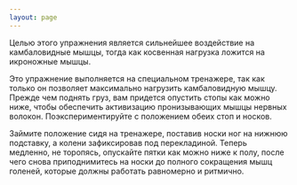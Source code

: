 ```yaml
---
layout: page
---
```

Целью этого упражнения является сильнейшее воздействие на камбаловидные мышцы, тогда как косвенная нагрузка ложится на икроножные мышцы.

Это упражнение выполняется на специальном тренажере, так как только он позволяет максимально нагрузить камбаловидную мышцу. Прежде чем поднять груз, вам придется опустить стопы как можно ниже, чтобы обеспечить активизацию пронизывающих мышцы нервных волокон. Поэкспериментируйте с положением обеих стоп и носков.

Займите положение сидя на тренажере, поставив носки ног на нижнюю подставку, а колени зафиксировав под перекладиной. Теперь медленно, не торопясь, опускайте пятки как можно ниже к полу, после чего снова приподнимитесь на носки до полного сокращения мышц голеней, которые должны работать равномерно и ритмично.